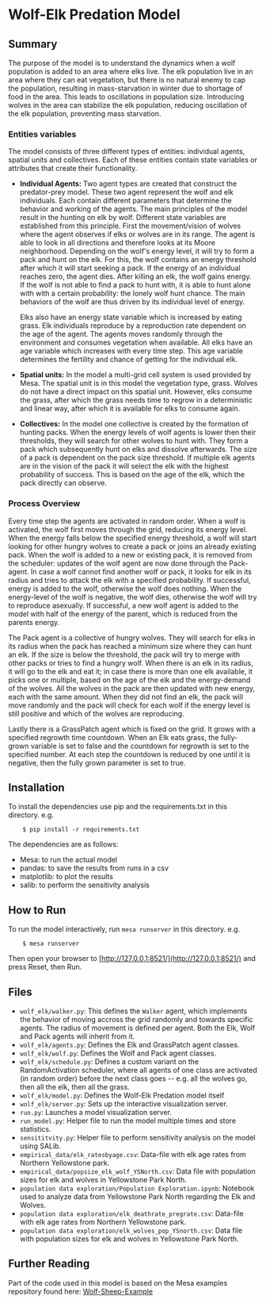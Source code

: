 # Wolf-Elk Predation Model

## Summary

The purpose of the model is to understand the dynamics when a wolf population is added to an area where elks live. The elk population live in an area where they can eat vegetation, but there is no natural enemy to cap the population, resulting in mass-starvation in winter due to shortage of food in the area. This leads to oscillations in population size. Introducing wolves in the area can stabilize the elk population, reducing oscillation of the elk population, preventing mass starvation.
### Entities variables
The model consists of three different types of entities: individual agents, spatial units and collectives. Each of these entities contain state variables or attributes that create their functionality. 
- **Individual Agents:** Two agent types are created that construct the predator-prey model. These two agent represent the wolf and elk individuals. Each contain different parameters that determine the behavior and working of the agents. The main principles of the model result in the hunting on elk by wolf. Different state variables are established from this principle. First the movement/vision of wolves where the agent observes if elks or wolves are in its range. The agent is able to look in all directions and therefore looks at its Moore neighborhood. Depending on the wolf's energy level, it will try to form a pack and hunt on the elk. For this, the wolf contains an energy threshold after which it will start seeking a pack. If the energy of an individual reaches zero, the agent dies. After killing an elk, the wolf gains energy. If the wolf is not able to find a pack to hunt with, it is able to hunt alone with with a certain probability: the lonely wolf hunt chance. The main behaviors of the wolf are thus driven by its individual level of energy.
    
    Elks also have an energy state variable which is increased by eating grass. Elk individuals reproduce by a reproduction rate dependent on the age of the agent. The agents moves randomly through the environment and consumes vegetation when available. All elks have an age variable which increases with every time step. This age variable determines the fertility and chance of getting for the individual elk. 

- **Spatial units:** In the model a multi-grid cell system is used provided by Mesa. The spatial unit is in this model the vegetation type, grass. Wolves do not have a direct impact on this spatial unit. However, elks consume the grass, after which the grass needs time to regrow in a deterministic and linear way, after which it is available for elks to consume again.
    
- **Collectives:** In the model one collective is created by the formation of hunting packs. When the energy levels of wolf agents is lower then their thresholds, they will search for other wolves to hunt with. They form a pack which subsequently hunt on elks and dissolve afterwards. The size of a pack is dependent on the pack size threshold. If multiple elk agents are in the vision of the pack it will select the elk with the highest probability of success. This is based on the age of the elk, which the pack directly can observe.
    

### Process Overview
Every time step the agents are activated in random order. When a wolf is activated, the wolf first moves through the grid, reducing its energy level. When the energy falls below the specified energy threshold, a wolf will start looking for other hungry wolves to create a pack or joins an already existing pack. When the wolf is added to a new or existing pack, it is removed from the scheduler: updates of the wolf agent are now done through the Pack-agent. In case a wolf cannot find another wolf or pack, it looks for elk in its radius and tries to attack the elk with a specified probability. If successful, energy is added to the wolf, otherwise the wolf does nothing. When the energy-level of the wolf is negative, the wolf dies, otherwise the wolf will try to reproduce asexually. If successful, a new wolf agent is added to the model with half of the energy of the parent, which is reduced from the parents energy.

The Pack agent is a collective of hungry wolves. They will search for elks in its radius when the pack has reached a minimum size where they can hunt an elk. If the size is below the threshold, the pack will try to merge with other packs or tries to find a hungry wolf. When there is an elk in its radius, it will go to the elk and eat it; in case there is more than one elk available, it picks one or multiple, based on the age of the elk and the energy-demand of the wolves. All the wolves in the pack are then updated with new energy, each with the same amount. When they did not find an elk, the pack will move randomly and the pack will check for each wolf if the energy level is still positive and which of the wolves are reproducing.

Lastly there is a GrassPatch agent which is fixed on the grid. It grows with a specified regrowth time countdown. When an Elk eats grass, the fully-grown variable is set to false and the countdown for regrowth is set to the specified number. At each step the countdown is reduced by one until it is negative, then the fully grown parameter is set to true.

## Installation

To install the dependencies use pip and the requirements.txt in this directory. e.g.

```
    $ pip install -r requirements.txt
```
The dependencies are as follows:
- Mesa: to run the actual model
- pandas: to save the results from runs in a csv
- matplotlib: to plot the results
- salib: to perform the sensitivity analysis
## How to Run

To run the model interactively, run ``mesa runserver`` in this directory. e.g.

```
    $ mesa runserver
```

Then open your browser to [http://127.0.0.1:8521/](http://127.0.0.1:8521/) and press Reset, then Run.

## Files

* ``wolf_elk/walker.py``: This defines the ``Walker`` agent, which implements the behavior of moving accross the grid randomly and towards specific agents. The radius of movement is defined per agent. Both the Elk, Wolf and Pack agents will inherit from it.
* ``wolf_elk/agents.py``: Defines the Elk and GrassPatch agent classes.
* ``wolf_elk/wolf.py``: Defines the Wolf and Pack agent classes.
* ``wolf_elk/schedule.py``: Defines a custom variant on the RandomActivation scheduler, where all agents of one class are activated (in random order) before the next class goes -- e.g. all the wolves go, then all the elk, then all the grass.
* ``wolf_elk/model.py``: Defines the Wolf-Elk Predation model itself
* ``wolf_elk/server.py``: Sets up the interactive visualization server.
* ``run.py``: Launches a model visualization server.
* ``run_model.py``: Helper file to run the model multiple times and store statistics.
* ``sensititvity.py``: Helper file to perform sensitivity analysis on the model using SALib.
* ``empirical_data/elk_ratesbyage.csv``: Data-file with elk age rates from Northern Yellowstone park.
* ``empirical_data/popsize_elk_wolf_YSNorth.csv``: Data file with population sizes for elk and wolves in Yellowstone Park North.
* ``population data exploration/Population Exploration.ipynb``: Notebook used to analyze data from Yellowstone Park North regarding the Elk and Wolves.
* ``population data exploration/elk_deathrate_pregrate.csv``: Data-file with elk age rates from Northern Yellowstone park.
* ``population data exploration/elk_wolves_pop_YSnorth.csv``: Data file with population sizes for elk and wolves in Yellowstone Park North.
## Further Reading

Part of the code used in this model is based on the Mesa examples repository found here: [Wolf-Sheep-Example](https://github.com/projectmesa/mesa/tree/master/examples/wolf_sheep)

